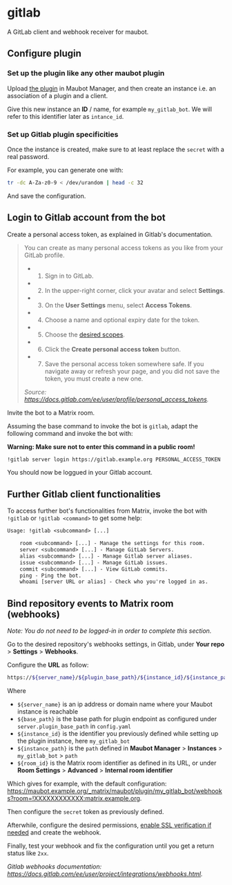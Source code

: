 # gitlab

A GitLab client and webhook receiver for maubot.

## Configure plugin

### Set up the plugin like any other maubot plugin

Upload [the plugin](https://mau.dev/maubot/gitlab/-/pipelines) in Maubot Manager, and then create an instance i.e. an association of a plugin and a client.

Give this new instance an **ID** / name, for example `my_gitlab_bot`. We will refer to this identifier later as `intance_id`.

### Set up Gitlab plugin specificities

Once the instance is created, make sure to at least replace the `secret` with a real password.

For example, you can generate one with:

```sh
tr -dc A-Za-z0-9 < /dev/urandom | head -c 32
```

And save the configuration.

## Login to Gitlab account from the bot

Create a personal access token, as explained in Gitlab's documentation.

> You can create as many personal access tokens as you like from your GitLab profile.
>
> - 1. Sign in to GitLab.
> - 2. In the upper-right corner, click your avatar and select **Settings**.
> - 3. On the **User Settings** menu, select **Access Tokens**.
> - 4. Choose a name and optional expiry date for the token.
> - 5. Choose the [desired scopes](https://docs.gitlab.com/ee/user/profile/personal_access_tokens.html#limiting-scopes-of-a-personal-access-token).
> - 6. Click the **Create personal access token** button.
> - 7. Save the personal access token somewhere safe. If you navigate away or refresh your page, and you did not save the token, you must create a new one.
>
> _Source: <https://docs.gitlab.com/ee/user/profile/personal_access_tokens>._

Invite the bot to a Matrix room.

Assuming the base command to invoke the bot is `gitlab`, adapt the following command and invoke the bot with:

**Warning: Make sure not to enter this command in a public room!**

```txt
!gitlab server login https://gitlab.example.org PERSONAL_ACCESS_TOKEN
```

You should now be loggued in your Gitlab account.

## Further Gitlab client functionalities

To access further bot's functionalities from Matrix, invoke the bot with `!gitlab` or `!gitlab <command>` to get some help:

```txt
Usage: !gitlab <subcommand> [...]

    room <subcommand> [...] - Manage the settings for this room.
    server <subcommand> [...] - Manage GitLab Servers.
    alias <subcommand> [...] - Manage Gitlab server aliases.
    issue <subcommand> [...] - Manage GitLab issues.
    commit <subcommand> [...] - View GitLab commits.
    ping - Ping the bot.
    whoami [server URL or alias] - Check who you're logged in as.

```

## Bind repository events to Matrix room (webhooks)

_Note: You do not need to be logged-in in order to complete this section._

Go to the desired repository's webhooks settings, in Gitlab, under **Your repo** > **Settings** > **Webhooks**.

Configure the **URL** as follow:

```sh
https://${server_name}/${plugin_base_path}/${instance_id}/${instance_path}?room=${room_id}
```

Where

- `${server_name}` is an ip address or domain name where your Maubot instance is reachable
- `${base_path}` is the base path for plugin endpoint as configured under `server.plugin_base_path` in `config.yaml`
- `${instance_id}` is the identifier you previously defined while setting up the plugin instance, here `my_gitlab_bot`
- `${instance_path}` is the `path` defined in **Maubot Manager** > **Instances** > `my_gitlab_bot` > `path`
- `${room_id}` is the Matrix room identifier as defined in its URL, or under **Room Settings** > **Advanced** > **Internal room identifier**

Which gives for example, with the default configuration: <https://maubot.example.org/_matrix/maubot/plugin/my_gitlab_bot/webhooks?room=!XXXXXXXXXXXX:matrix.example.org>.

Then configure the `secret` token as previously defined.

Afterwhile, configure the desired permissions, [enable SSL verification if needed](https://docs.gitlab.com/ee/user/project/integrations/webhooks.html#ssl-verification) and create the webhook.

Finally, test your webhook and fix the configuration until you get a return status like `2xx`.

_Gitlab webhooks documentation: <https://docs.gitlab.com/ee/user/project/integrations/webhooks.html>._
